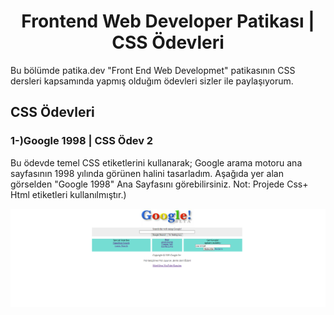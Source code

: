 <h1 align="center">Frontend Web Developer Patikası | CSS Ödevleri</h1>
Bu bölümde patika.dev "Front End Web Developmet" patikasının CSS dersleri kapsamında yapmış olduğım ödevleri sizler ile paylaşıyorum.

## CSS Ödevleri
<h3 align="left">1-)Google 1998 | CSS Ödev 2</h3>

<p>Bu ödevde temel CSS etiketlerini kullanarak; Google arama motoru ana sayfasının 1998 yılında görünen halini tasarladım. Aşağıda yer alan görselden "Google 1998" Ana Sayfasını görebilirsiniz. Not: Projede Css+ Html etiketleri kullanılmıştır.) </p>

<img src="https://github.com/StarLordBerke4/Frontend-Web-Development-Patika/blob/main/CSS/CSS%20%C3%96devleri/CSS%20%C3%96dev%202%20Google%201998/img/Google%201998.png" alt="CSS Ödevi2 Google 1998" />

